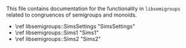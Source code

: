<!--
Distributed under the terms of the GPL license version 3.

The full license is in the file LICENSE, distributed with this
software.
-->

This file contains documentation for the functionality in ``libsemigroups``
related to congruences of semigroups and monoids.

* \ref libsemigroups::SimsSettings "SimsSettings"
* \ref libsemigroups::Sims1 "Sims1"
* \ref libsemigroups::Sims2 "Sims2"
